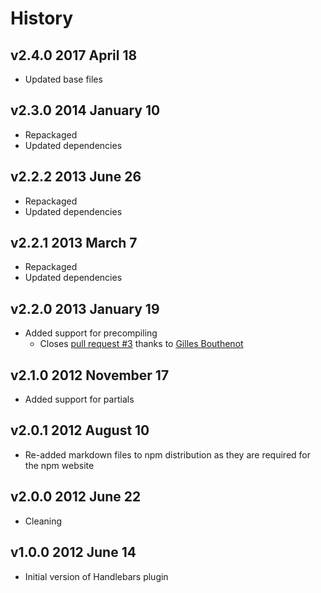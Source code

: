 # History

## v2.4.0 2017 April 18
- Updated base files

## v2.3.0 2014 January 10
- Repackaged
- Updated dependencies

## v2.2.2 2013 June 26
- Repackaged
- Updated dependencies

## v2.2.1 2013 March 7
- Repackaged
- Updated dependencies

## v2.2.0 2013 January 19
- Added support for precompiling
	- Closes [pull request #3](https://github.com/docpad/docpad-plugin-handlebars/pull/3) thanks to [Gilles Bouthenot](https://github.com/gbouthenot)

## v2.1.0 2012 November 17
- Added support for partials

## v2.0.1 2012 August 10
- Re-added markdown files to npm distribution as they are required for the npm website

## v2.0.0 2012 June 22
- Cleaning

## v1.0.0 2012 June 14
- Initial version of Handlebars plugin
